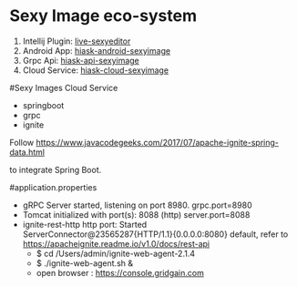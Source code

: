 # Sexy Image eco-system
1. Intellij Plugin: [live-sexyeditor](https://github.com/conanchen/live-sexyeditor)
2. Android App: [hiask-android-sexyimage](https://github.com/conanchen/hiask-android-sexyimage)
3. Grpc Api: [hiask-api-sexyimage](https://github.com/conanchen/hiask-api-sexyimage)
4. Cloud Service: [hiask-cloud-sexyimage](https://github.com/conanchen/hiask-cloud-sexyimage)


#Sexy Images  Cloud Service
- springboot
- grpc
- ignite

Follow https://www.javacodegeeks.com/2017/07/apache-ignite-spring-data.html 

to integrate Spring Boot. 

#application.properties
- gRPC Server started, listening on port 8980.
grpc.port=8980 
- Tomcat initialized with port(s): 8088 (http)
server.port=8088
- ignite-rest-http http port: Started ServerConnector@23565287{HTTP/1.1}{0.0.0.0:8080}
  default, refer to https://apacheignite.readme.io/v1.0/docs/rest-api
  - $ cd /Users/admin/ignite-web-agent-2.1.4
  - $ ./ignite-web-agent.sh &
  - open browser : https://console.gridgain.com